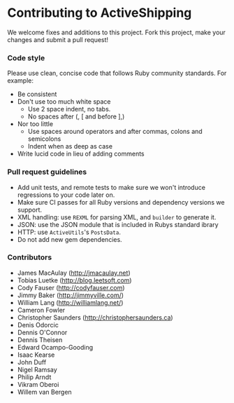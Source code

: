 # Contributing to ActiveShipping

We welcome fixes and additions to this project. Fork this project, make your changes and submit a pull request!

### Code style

Please use clean, concise code that follows Ruby community standards. For example:

- Be consistent
- Don't use too much white space
  - Use 2 space indent, no tabs.
  - No spaces after (, [ and before ],)
- Nor too little
  - Use spaces around operators and after commas, colons and semicolons
  - Indent when as deep as case
- Write lucid code in lieu of adding comments

### Pull request guidelines

- Add unit tests, and remote tests to make sure we won't introduce regressions to your code later on.
- Make sure CI passes for all Ruby versions and dependency versions we support.
- XML handling: use `REXML` for parsing XML, and `builder` to generate it.
- JSON: use the JSON module that is included in Rubys standard ibrary
- HTTP: use `ActiveUtils`'s `PostsData`.
- Do not add new gem dependencies.

### Contributors

- James MacAulay (<http://jmacaulay.net>)
- Tobias Luetke (<http://blog.leetsoft.com>)
- Cody Fauser (<http://codyfauser.com>)
- Jimmy Baker (<http://jimmyville.com/>)
- William Lang (<http://williamlang.net/>)
- Cameron Fowler
- Christopher Saunders (<http://christophersaunders.ca>)
- Denis Odorcic
- Dennis O'Connor
- Dennis Theisen
- Edward Ocampo-Gooding
- Isaac Kearse
- John Duff
- Nigel Ramsay
- Philip Arndt
- Vikram Oberoi
- Willem van Bergen
